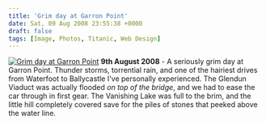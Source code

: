 ```yaml
---
title: 'Grim day at Garron Point'
date: Sat, 09 Aug 2008 23:55:38 +0000
draft: false
tags: [Image, Photos, Titanic, Web Design]
---
```


[![Grim day at Garron Point](http://gerard.interwebworld.co.uk/files/2008/08/grim-day.jpg)](http://gerard.interwebworld.co.uk/files/2008/08/grim-day.jpg) **9th August 2008** \- A seriously grim day at Garron Point. Thunder storms, torrential rain, and one of the hairiest drives from Waterfoot to Ballycastle I've personally experienced. The Glendun Viaduct was actually flooded _on top of the bridge_, and we had to ease the car through in first gear. The Vanishing Lake was full to the brim, and the little hill completely covered save for the piles of stones that peeked above the water line.